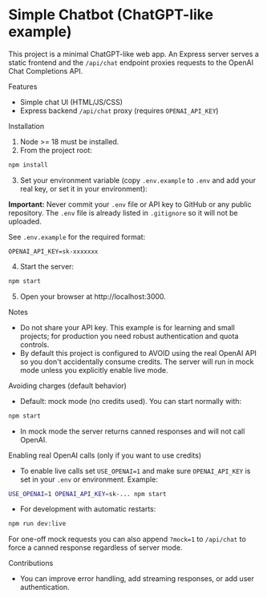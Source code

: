 # Simple Chatbot (ChatGPT-like example)

This project is a minimal ChatGPT-like web app. An Express server serves a static frontend and the `/api/chat` endpoint proxies requests to the OpenAI Chat Completions API.

Features
- Simple chat UI (HTML/JS/CSS)
- Express backend `/api/chat` proxy (requires `OPENAI_API_KEY`)

Installation
1. Node >= 18 must be installed.
2. From the project root:

```bash
npm install
```

3. Set your environment variable (copy `.env.example` to `.env` and add your real key, or set it in your environment):

**Important:** Never commit your `.env` file or API key to GitHub or any public repository. The `.env` file is already listed in `.gitignore` so it will not be uploaded.

See `.env.example` for the required format:
```
OPENAI_API_KEY=sk-xxxxxxx
```

4. Start the server:

```bash
npm start
```

5. Open your browser at http://localhost:3000.


Notes
- Do not share your API key. This example is for learning and small projects; for production you need robust authentication and quota controls.
- By default this project is configured to AVOID using the real OpenAI API so you don't accidentally consume credits. The server will run in mock mode unless you explicitly enable live mode.

Avoiding charges (default behavior)
- Default: mock mode (no credits used). You can start normally with:

```bash
npm start
```

- In mock mode the server returns canned responses and will not call OpenAI.

Enabling real OpenAI calls (only if you want to use credits)
- To enable live calls set `USE_OPENAI=1` and make sure `OPENAI_API_KEY` is set in your `.env` or environment. Example:

```bash
USE_OPENAI=1 OPENAI_API_KEY=sk-... npm start
```

- For development with automatic restarts:

```bash
npm run dev:live
```

For one-off mock requests you can also append `?mock=1` to `/api/chat` to force a canned response regardless of server mode.

Contributions
- You can improve error handling, add streaming responses, or add user authentication.
